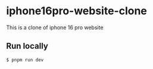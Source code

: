 # iphone16pro-website-clone
This is a clone of iphone 16 pro website


## Run locally
` $ pnpm run dev `

